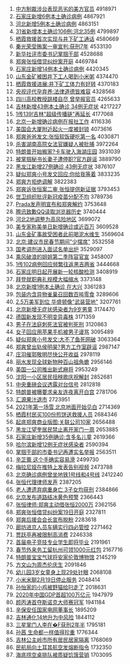 1. [中方制裁涉台表现恶劣的美方官员](http://www.baidu.com/baidu?cl=3&tn=SE_baiduhomet8_jmjb7mjw&rsv_dl=fyb_top&fr=top1000&wd=%D6%D0%B7%BD%D6%C6%B2%C3%C9%E6%CC%A8%B1%ED%CF%D6%B6%F1%C1%D3%B5%C4%C3%C0%B7%BD%B9%D9%D4%B1) 4918971
1. [石家庄新增6例本土确诊病例](http://www.baidu.com/baidu?cl=3&tn=SE_baiduhomet8_jmjb7mjw&rsv_dl=fyb_top&fr=top1000&wd=%CA%AF%BC%D2%D7%AF%D0%C2%D4%F66%C0%FD%B1%BE%CD%C1%C8%B7%D5%EF%B2%A1%C0%FD) 4867921
1. [河北新增5例本土确诊病例](http://www.baidu.com/baidu?cl=3&tn=SE_baiduhomet8_jmjb7mjw&rsv_dl=fyb_top&fr=top1000&wd=%BA%D3%B1%B1%D0%C2%D4%F65%C0%FD%B1%BE%CD%C1%C8%B7%D5%EF%B2%A1%C0%FD) 4863151
1. [31省新增本土确诊106例:河北35例](http://www.baidu.com/baidu?cl=3&tn=SE_baiduhomet8_jmjb7mjw&rsv_dl=fyb_top&fr=top1000&wd=31%CA%A1%D0%C2%D4%F6%B1%BE%CD%C1%C8%B7%D5%EF106%C0%FD%3A%BA%D3%B1%B135%C0%FD) 4799897
1. [栖霞救援首次实现与井下矿工通话](http://www.baidu.com/baidu?cl=3&tn=SE_baiduhomet8_jmjb7mjw&rsv_dl=fyb_top&fr=top1000&wd=%C6%DC%CF%BC%BE%C8%D4%AE%CA%D7%B4%CE%CA%B5%CF%D6%D3%EB%BE%AE%CF%C2%BF%F3%B9%A4%CD%A8%BB%B0) 4580669
1. [秦光荣受贿案一审宣判:获刑7年](http://www.baidu.com/baidu?cl=3&tn=SE_baiduhomet8_jmjb7mjw&rsv_dl=fyb_top&fr=top1000&wd=%C7%D8%B9%E2%C8%D9%CA%DC%BB%DF%B0%B8%D2%BB%C9%F3%D0%FB%C5%D0%3A%BB%F1%D0%CC7%C4%EA) 4533130
1. [新华社评市委书记掌掴干部](http://www.baidu.com/baidu?cl=3&tn=SE_baiduhomet8_jmjb7mjw&rsv_dl=fyb_top&fr=top1000&wd=%D0%C2%BB%AA%C9%E7%C6%C0%CA%D0%CE%AF%CA%E9%BC%C7%D5%C6%DE%E2%B8%C9%B2%BF) 4528688
1. [郑爽张恒借贷纠纷案开庭](http://www.baidu.com/baidu?cl=3&tn=SE_baiduhomet8_jmjb7mjw&rsv_dl=fyb_top&fr=top1000&wd=%D6%A3%CB%AC%D5%C5%BA%E3%BD%E8%B4%FB%BE%C0%B7%D7%B0%B8%BF%AA%CD%A5) 4469784
1. [石家庄新增14例本土确诊病例](http://www.baidu.com/baidu?cl=3&tn=SE_baiduhomet8_jmjb7mjw&rsv_dl=fyb_top&fr=top1000&wd=%CA%AF%BC%D2%D7%AF%D0%C2%D4%F614%C0%FD%B1%BE%CD%C1%C8%B7%D5%EF%B2%A1%C0%FD) 4420345
1. [山东金矿被困井下工人喝到小米粥](http://www.baidu.com/baidu?cl=3&tn=SE_baiduhomet8_jmjb7mjw&rsv_dl=fyb_top&fr=top1000&wd=%C9%BD%B6%AB%BD%F0%BF%F3%B1%BB%C0%A7%BE%AE%CF%C2%B9%A4%C8%CB%BA%C8%B5%BD%D0%A1%C3%D7%D6%E0) 4374470
1. [栖霞救援进展:井下矿工体力有好转](http://www.baidu.com/baidu?cl=3&tn=SE_baiduhomet8_jmjb7mjw&rsv_dl=fyb_top&fr=top1000&wd=%C6%DC%CF%BC%BE%C8%D4%AE%BD%F8%D5%B9%3A%BE%AE%CF%C2%BF%F3%B9%A4%CC%E5%C1%A6%D3%D0%BA%C3%D7%AA) 4370183
1. [央视评代孕弃养:法律道德皆难容](http://www.baidu.com/baidu?cl=3&tn=SE_baiduhomet8_jmjb7mjw&rsv_dl=fyb_top&fr=top1000&wd=%D1%EB%CA%D3%C6%C0%B4%FA%D4%D0%C6%FA%D1%F8%3A%B7%A8%C2%C9%B5%C0%B5%C2%BD%D4%C4%D1%C8%DD) 4328568
1. [四川高校教授跳楼自尽 曾举报官员](http://www.baidu.com/baidu?cl=3&tn=SE_baiduhomet8_jmjb7mjw&rsv_dl=fyb_top&fr=top1000&wd=%CB%C4%B4%A8%B8%DF%D0%A3%BD%CC%CA%DA%CC%F8%C2%A5%D7%D4%BE%A1%20%D4%F8%BE%D9%B1%A8%B9%D9%D4%B1) 4265633
1. [吉林新增43例本土确诊 34例无症状](http://www.baidu.com/baidu?cl=3&tn=SE_baiduhomet8_jmjb7mjw&rsv_dl=fyb_top&fr=top1000&wd=%BC%AA%C1%D6%D0%C2%D4%F643%C0%FD%B1%BE%CD%C1%C8%B7%D5%EF%2034%C0%FD%CE%DE%D6%A2%D7%B4) 4217227
1. [1传139!吉林"超级传播链"再延长](http://www.baidu.com/baidu?cl=3&tn=SE_baiduhomet8_jmjb7mjw&rsv_dl=fyb_top&fr=top1000&wd=1%B4%AB139%21%BC%AA%C1%D6%22%B3%AC%BC%B6%B4%AB%B2%A5%C1%B4%22%D4%D9%D1%D3%B3%A4) 4177068
1. [北京一新增确诊病例在报社工作](http://www.baidu.com/baidu?cl=3&tn=SE_baiduhomet8_jmjb7mjw&rsv_dl=fyb_top&fr=top1000&wd=%B1%B1%BE%A9%D2%BB%D0%C2%D4%F6%C8%B7%D5%EF%B2%A1%C0%FD%D4%DA%B1%A8%C9%E7%B9%A4%D7%F7) 4116336
1. [美国会大厦附近起火一度被封锁](http://www.baidu.com/baidu?cl=3&tn=SE_baiduhomet8_jmjb7mjw&rsv_dl=fyb_top&fr=top1000&wd=%C3%C0%B9%FA%BB%E1%B4%F3%CF%C3%B8%BD%BD%FC%C6%F0%BB%F0%D2%BB%B6%C8%B1%BB%B7%E2%CB%F8) 4073616
1. [郑爽爸爸发文:张恒软饭硬吃第一名](http://www.baidu.com/baidu?cl=3&tn=SE_baiduhomet8_jmjb7mjw&rsv_dl=fyb_top&fr=top1000&wd=%D6%A3%CB%AC%B0%D6%B0%D6%B7%A2%CE%C4%3A%D5%C5%BA%E3%C8%ED%B7%B9%D3%B2%B3%D4%B5%DA%D2%BB%C3%FB) 4030871
1. [杀害湖南高院女法官嫌疑人被批捕](http://www.baidu.com/baidu?cl=3&tn=SE_baiduhomet8_jmjb7mjw&rsv_dl=fyb_top&fr=top1000&wd=%C9%B1%BA%A6%BA%FE%C4%CF%B8%DF%D4%BA%C5%AE%B7%A8%B9%D9%CF%D3%D2%C9%C8%CB%B1%BB%C5%FA%B2%B6) 3972264
1. [特朗普开始搬家?卡车驶入海湖庄园](http://www.baidu.com/baidu?cl=3&tn=SE_baiduhomet8_jmjb7mjw&rsv_dl=fyb_top&fr=top1000&wd=%CC%D8%C0%CA%C6%D5%BF%AA%CA%BC%B0%E1%BC%D2%3F%BF%A8%B3%B5%CA%BB%C8%EB%BA%A3%BA%FE%D7%AF%D4%B0) 3931039
1. [被掌掴秘书长妻子遭停职?官方辟谣](http://www.baidu.com/baidu?cl=3&tn=SE_baiduhomet8_jmjb7mjw&rsv_dl=fyb_top&fr=top1000&wd=%B1%BB%D5%C6%DE%E2%C3%D8%CA%E9%B3%A4%C6%DE%D7%D3%D4%E2%CD%A3%D6%B0%3F%B9%D9%B7%BD%B1%D9%D2%A5) 3889790
1. [黑龙江新增27例确诊 43例无症状](http://www.baidu.com/baidu?cl=3&tn=SE_baiduhomet8_jmjb7mjw&rsv_dl=fyb_top&fr=top1000&wd=%BA%DA%C1%FA%BD%AD%D0%C2%D4%F627%C0%FD%C8%B7%D5%EF%2043%C0%FD%CE%DE%D6%A2%D7%B4) 3876107
1. [疑似郑爽小号发文回应:你给我等着](http://www.baidu.com/baidu?cl=3&tn=SE_baiduhomet8_jmjb7mjw&rsv_dl=fyb_top&fr=top1000&wd=%D2%C9%CB%C6%D6%A3%CB%AC%D0%A1%BA%C5%B7%A2%CE%C4%BB%D8%D3%A6%3A%C4%E3%B8%F8%CE%D2%B5%C8%D7%C5) 3833235
1. [郑爽方拒绝调解](http://www.baidu.com/baidu?cl=3&tn=SE_baiduhomet8_jmjb7mjw&rsv_dl=fyb_top&fr=top1000&wd=%D6%A3%CB%AC%B7%BD%BE%DC%BE%F8%B5%F7%BD%E2) 3822383
1. [郑爽诉张恒案二审 张恒提供新证据](http://www.baidu.com/baidu?cl=3&tn=SE_baiduhomet8_jmjb7mjw&rsv_dl=fyb_top&fr=top1000&wd=%D6%A3%CB%AC%CB%DF%D5%C5%BA%E3%B0%B8%B6%FE%C9%F3%20%D5%C5%BA%E3%CC%E1%B9%A9%D0%C2%D6%A4%BE%DD) 3793453
1. [世卫组织批评新冠疫苗分配不均](http://www.baidu.com/baidu?cl=3&tn=SE_baiduhomet8_jmjb7mjw&rsv_dl=fyb_top&fr=top1000&wd=%CA%C0%CE%C0%D7%E9%D6%AF%C5%FA%C6%C0%D0%C2%B9%DA%D2%DF%C3%E7%B7%D6%C5%E4%B2%BB%BE%F9) 3789736
1. [Prada发声明宣布和郑爽解约](http://www.baidu.com/baidu?cl=3&tn=SE_baiduhomet8_jmjb7mjw&rsv_dl=fyb_top&fr=top1000&wd=Prada%B7%A2%C9%F9%C3%F7%D0%FB%B2%BC%BA%CD%D6%A3%CB%AC%BD%E2%D4%BC) 3753648
1. [腾讯致歉QQ读取浏览器历史](http://www.baidu.com/baidu?cl=3&tn=SE_baiduhomet8_jmjb7mjw&rsv_dl=fyb_top&fr=top1000&wd=%CC%DA%D1%B6%D6%C2%C7%B8QQ%B6%C1%C8%A1%E4%AF%C0%C0%C6%F7%C0%FA%CA%B7) 3740444
1. [河北2地调整为高风险地区](http://www.baidu.com/baidu?cl=3&tn=SE_baiduhomet8_jmjb7mjw&rsv_dl=fyb_top&fr=top1000&wd=%BA%D3%B1%B12%B5%D8%B5%F7%D5%FB%CE%AA%B8%DF%B7%E7%CF%D5%B5%D8%C7%F8) 3699072
1. [美专家称美单日新增确诊或近百万](http://www.baidu.com/baidu?cl=3&tn=SE_baiduhomet8_jmjb7mjw&rsv_dl=fyb_top&fr=top1000&wd=%C3%C0%D7%A8%BC%D2%B3%C6%C3%C0%B5%A5%C8%D5%D0%C2%D4%F6%C8%B7%D5%EF%BB%F2%BD%FC%B0%D9%CD%F2) 3609528
1. [山东金矿事故受困者此前喝泥水维生](http://www.baidu.com/baidu?cl=3&tn=SE_baiduhomet8_jmjb7mjw&rsv_dl=fyb_top&fr=top1000&wd=%C9%BD%B6%AB%BD%F0%BF%F3%CA%C2%B9%CA%CA%DC%C0%A7%D5%DF%B4%CB%C7%B0%BA%C8%C4%E0%CB%AE%CE%AC%C9%FA) 3569604
1. [北京:建议市民春节期间"少摆席"](http://www.baidu.com/baidu?cl=3&tn=SE_baiduhomet8_jmjb7mjw&rsv_dl=fyb_top&fr=top1000&wd=%B1%B1%BE%A9%3A%BD%A8%D2%E9%CA%D0%C3%F1%B4%BA%BD%DA%C6%DA%BC%E4%22%C9%D9%B0%DA%CF%AF%22) 3532558
1. [国考调剂进入面试名单出炉](http://www.baidu.com/baidu?cl=3&tn=SE_baiduhomet8_jmjb7mjw&rsv_dl=fyb_top&fr=top1000&wd=%B9%FA%BF%BC%B5%F7%BC%C1%BD%F8%C8%EB%C3%E6%CA%D4%C3%FB%B5%A5%B3%F6%C2%AF) 3529097
1. [乘风破浪的姐姐第二季阵容官宣](http://www.baidu.com/baidu?cl=3&tn=SE_baiduhomet8_jmjb7mjw&rsv_dl=fyb_top&fr=top1000&wd=%B3%CB%B7%E7%C6%C6%C0%CB%B5%C4%BD%E3%BD%E3%B5%DA%B6%FE%BC%BE%D5%F3%C8%DD%B9%D9%D0%FB) 3458007
1. [1传102病例回应频繁往返黑吉两省](http://www.baidu.com/baidu?cl=3&tn=SE_baiduhomet8_jmjb7mjw&rsv_dl=fyb_top&fr=top1000&wd=1%B4%AB102%B2%A1%C0%FD%BB%D8%D3%A6%C6%B5%B7%B1%CD%F9%B7%B5%BA%DA%BC%AA%C1%BD%CA%A1) 3444668
1. [石家庄明日起开展新一轮核酸检测](http://www.baidu.com/baidu?cl=3&tn=SE_baiduhomet8_jmjb7mjw&rsv_dl=fyb_top&fr=top1000&wd=%CA%AF%BC%D2%D7%AF%C3%F7%C8%D5%C6%F0%BF%AA%D5%B9%D0%C2%D2%BB%C2%D6%BA%CB%CB%E1%BC%EC%B2%E2) 3408919
1. [拜登就职典礼规模大幅缩水](http://www.baidu.com/baidu?cl=3&tn=SE_baiduhomet8_jmjb7mjw&rsv_dl=fyb_top&fr=top1000&wd=%B0%DD%B5%C7%BE%CD%D6%B0%B5%E4%C0%F1%B9%E6%C4%A3%B4%F3%B7%F9%CB%F5%CB%AE) 3373148
1. [北京新增1例本土确诊 在大兴](http://www.baidu.com/baidu?cl=3&tn=SE_baiduhomet8_jmjb7mjw&rsv_dl=fyb_top&fr=top1000&wd=%B1%B1%BE%A9%D0%C2%D4%F61%C0%FD%B1%BE%CD%C1%C8%B7%D5%EF%20%D4%DA%B4%F3%D0%CB) 3361283
1. [包装内含异物雀巢召回数百吨零食](http://www.baidu.com/baidu?cl=3&tn=SE_baiduhomet8_jmjb7mjw&rsv_dl=fyb_top&fr=top1000&wd=%B0%FC%D7%B0%C4%DA%BA%AC%D2%EC%CE%EF%C8%B8%B3%B2%D5%D9%BB%D8%CA%FD%B0%D9%B6%D6%C1%E3%CA%B3) 3289606
1. [2.5万美军到位 华盛顿像"武装营地"](http://www.baidu.com/baidu?cl=3&tn=SE_baiduhomet8_jmjb7mjw&rsv_dl=fyb_top&fr=top1000&wd=2.5%CD%F2%C3%C0%BE%FC%B5%BD%CE%BB%20%BB%AA%CA%A2%B6%D9%CF%F1%22%CE%E4%D7%B0%D3%AA%B5%D8%22) 3207761
1. [北京新增无症状感染者为9岁男童](http://www.baidu.com/baidu?cl=3&tn=SE_baiduhomet8_jmjb7mjw&rsv_dl=fyb_top&fr=top1000&wd=%B1%B1%BE%A9%D0%C2%D4%F6%CE%DE%D6%A2%D7%B4%B8%D0%C8%BE%D5%DF%CE%AA9%CB%EA%C4%D0%CD%AF) 3174470
1. [德国新发现不明变异毒株](http://www.baidu.com/baidu?cl=3&tn=SE_baiduhomet8_jmjb7mjw&rsv_dl=fyb_top&fr=top1000&wd=%B5%C2%B9%FA%D0%C2%B7%A2%CF%D6%B2%BB%C3%F7%B1%E4%D2%EC%B6%BE%D6%EA) 3171359
1. [男子在法庭刺死法官被判死刑](http://www.baidu.com/baidu?cl=3&tn=SE_baiduhomet8_jmjb7mjw&rsv_dl=fyb_top&fr=top1000&wd=%C4%D0%D7%D3%D4%DA%B7%A8%CD%A5%B4%CC%CB%C0%B7%A8%B9%D9%B1%BB%C5%D0%CB%C0%D0%CC) 3120863
1. [女子回应用苹果手机被男子谩骂](http://www.baidu.com/baidu?cl=3&tn=SE_baiduhomet8_jmjb7mjw&rsv_dl=fyb_top&fr=top1000&wd=%C5%AE%D7%D3%BB%D8%D3%A6%D3%C3%C6%BB%B9%FB%CA%D6%BB%FA%B1%BB%C4%D0%D7%D3%C3%A1%C2%EE) 3095489
1. [疑似郑爽小号发文:大不了鱼死网破](http://www.baidu.com/baidu?cl=3&tn=SE_baiduhomet8_jmjb7mjw&rsv_dl=fyb_top&fr=top1000&wd=%D2%C9%CB%C6%D6%A3%CB%AC%D0%A1%BA%C5%B7%A2%CE%C4%3A%B4%F3%B2%BB%C1%CB%D3%E3%CB%C0%CD%F8%C6%C6) 3063364
1. [郑爽曾出轨侯明昊?男方工作室辟谣](http://www.baidu.com/baidu?cl=3&tn=SE_baiduhomet8_jmjb7mjw&rsv_dl=fyb_top&fr=top1000&wd=%D6%A3%CB%AC%D4%F8%B3%F6%B9%EC%BA%EE%C3%F7%EA%BB%3F%C4%D0%B7%BD%B9%A4%D7%F7%CA%D2%B1%D9%D2%A5) 2987147
1. [庄羽催郭敬明尽快公开收益](http://www.baidu.com/baidu?cl=3&tn=SE_baiduhomet8_jmjb7mjw&rsv_dl=fyb_top&fr=top1000&wd=%D7%AF%D3%F0%B4%DF%B9%F9%BE%B4%C3%F7%BE%A1%BF%EC%B9%AB%BF%AA%CA%D5%D2%E6) 2978119
1. [丽水发现全球新物种百山祖角蟾](http://www.baidu.com/baidu?cl=3&tn=SE_baiduhomet8_jmjb7mjw&rsv_dl=fyb_top&fr=top1000&wd=%C0%F6%CB%AE%B7%A2%CF%D6%C8%AB%C7%F2%D0%C2%CE%EF%D6%D6%B0%D9%C9%BD%D7%E6%BD%C7%F3%B8) 2956146
1. [美国一公司推出新式麻将](http://www.baidu.com/baidu?cl=3&tn=SE_baiduhomet8_jmjb7mjw&rsv_dl=fyb_top&fr=top1000&wd=%C3%C0%B9%FA%D2%BB%B9%AB%CB%BE%CD%C6%B3%F6%D0%C2%CA%BD%C2%E9%BD%AB) 2953249
1. [沈阳一小区居民扭秧歌庆祝解封](http://www.baidu.com/baidu?cl=3&tn=SE_baiduhomet8_jmjb7mjw&rsv_dl=fyb_top&fr=top1000&wd=%C9%F2%D1%F4%D2%BB%D0%A1%C7%F8%BE%D3%C3%F1%C5%A4%D1%ED%B8%E8%C7%EC%D7%A3%BD%E2%B7%E2) 2852681
1. [中央重磅会议透露对台信号](http://www.baidu.com/baidu?cl=3&tn=SE_baiduhomet8_jmjb7mjw&rsv_dl=fyb_top&fr=top1000&wd=%D6%D0%D1%EB%D6%D8%B0%F5%BB%E1%D2%E9%CD%B8%C2%B6%B6%D4%CC%A8%D0%C5%BA%C5) 2812818
1. [特朗普被曝要求亲友连夜离开白宫](http://www.baidu.com/baidu?cl=3&tn=SE_baiduhomet8_jmjb7mjw&rsv_dl=fyb_top&fr=top1000&wd=%CC%D8%C0%CA%C6%D5%B1%BB%C6%D8%D2%AA%C7%F3%C7%D7%D3%D1%C1%AC%D2%B9%C0%EB%BF%AA%B0%D7%B9%AC) 2781706
1. [汇源果汁退市](http://www.baidu.com/baidu?cl=3&tn=SE_baiduhomet8_jmjb7mjw&rsv_dl=fyb_top&fr=top1000&wd=%BB%E3%D4%B4%B9%FB%D6%AD%CD%CB%CA%D0) 2723951
1. [2021年第一场雪 北京地面开始见白](http://www.baidu.com/baidu?cl=3&tn=SE_baiduhomet8_jmjb7mjw&rsv_dl=fyb_top&fr=top1000&wd=2021%C4%EA%B5%DA%D2%BB%B3%A1%D1%A9%20%B1%B1%BE%A9%B5%D8%C3%E6%BF%AA%CA%BC%BC%FB%B0%D7) 2714369
1. [栖霞村民买100份煎饼送救援人员](http://www.baidu.com/baidu?cl=3&tn=SE_baiduhomet8_jmjb7mjw&rsv_dl=fyb_top&fr=top1000&wd=%C6%DC%CF%BC%B4%E5%C3%F1%C2%F2100%B7%DD%BC%E5%B1%FD%CB%CD%BE%C8%D4%AE%C8%CB%D4%B1) 2684346
1. [起底郑爽商业版图:关联公司10家](http://www.baidu.com/baidu?cl=3&tn=SE_baiduhomet8_jmjb7mjw&rsv_dl=fyb_top&fr=top1000&wd=%C6%F0%B5%D7%D6%A3%CB%AC%C9%CC%D2%B5%B0%E6%CD%BC%3A%B9%D8%C1%AA%B9%AB%CB%BE10%BC%D2) 2656488
1. [黑龙江望奎居民禁止离开家门一周](http://www.baidu.com/baidu?cl=3&tn=SE_baiduhomet8_jmjb7mjw&rsv_dl=fyb_top&fr=top1000&wd=%BA%DA%C1%FA%BD%AD%CD%FB%BF%FC%BE%D3%C3%F1%BD%FB%D6%B9%C0%EB%BF%AA%BC%D2%C3%C5%D2%BB%D6%DC) 2653885
1. [石家庄新增35例确诊:含多名儿童](http://www.baidu.com/baidu?cl=3&tn=SE_baiduhomet8_jmjb7mjw&rsv_dl=fyb_top&fr=top1000&wd=%CA%AF%BC%D2%D7%AF%D0%C2%D4%F635%C0%FD%C8%B7%D5%EF%3A%BA%AC%B6%E0%C3%FB%B6%F9%CD%AF) 2619366
1. [哈尔滨新增12例无症状感染者](http://www.baidu.com/baidu?cl=3&tn=SE_baiduhomet8_jmjb7mjw&rsv_dl=fyb_top&fr=top1000&wd=%B9%FE%B6%FB%B1%F5%D0%C2%D4%F612%C0%FD%CE%DE%D6%A2%D7%B4%B8%D0%C8%BE%D5%DF) 2590394
1. [掌掴干部的市委书记再遭实名举报](http://www.baidu.com/baidu?cl=3&tn=SE_baiduhomet8_jmjb7mjw&rsv_dl=fyb_top&fr=top1000&wd=%D5%C6%DE%E2%B8%C9%B2%BF%B5%C4%CA%D0%CE%AF%CA%E9%BC%C7%D4%D9%D4%E2%CA%B5%C3%FB%BE%D9%B1%A8) 2563511
1. [辛芷蕾 这个手确实容易滑](http://www.baidu.com/baidu?cl=3&tn=SE_baiduhomet8_jmjb7mjw&rsv_dl=fyb_top&fr=top1000&wd=%D0%C1%DC%C6%C0%D9%20%D5%E2%B8%F6%CA%D6%C8%B7%CA%B5%C8%DD%D2%D7%BB%AC) 2499730
1. [梅拉尼娅在推特上发表告别视频](http://www.baidu.com/baidu?cl=3&tn=SE_baiduhomet8_jmjb7mjw&rsv_dl=fyb_top&fr=top1000&wd=%C3%B7%C0%AD%C4%E1%E6%AB%D4%DA%CD%C6%CC%D8%C9%CF%B7%A2%B1%ED%B8%E6%B1%F0%CA%D3%C6%B5) 2473788
1. [北京确诊病例曾坐地铁1号线和4号线](http://www.baidu.com/baidu?cl=3&tn=SE_baiduhomet8_jmjb7mjw&rsv_dl=fyb_top&fr=top1000&wd=%B1%B1%BE%A9%C8%B7%D5%EF%B2%A1%C0%FD%D4%F8%D7%F8%B5%D8%CC%FA1%BA%C5%CF%DF%BA%CD4%BA%C5%CF%DF) 2412240
1. [张恒代理律师发声](http://www.baidu.com/baidu?cl=3&tn=SE_baiduhomet8_jmjb7mjw&rsv_dl=fyb_top&fr=top1000&wd=%D5%C5%BA%E3%B4%FA%C0%ED%C2%C9%CA%A6%B7%A2%C9%F9) 2387205
1. [老人遭遗弃病重身亡 3子女均获刑](http://www.baidu.com/baidu?cl=3&tn=SE_baiduhomet8_jmjb7mjw&rsv_dl=fyb_top&fr=top1000&wd=%C0%CF%C8%CB%D4%E2%D2%C5%C6%FA%B2%A1%D6%D8%C9%ED%CD%F6%203%D7%D3%C5%AE%BE%F9%BB%F1%D0%CC) 2384866
1. [北京发布道路结冰黄色预警](http://www.baidu.com/baidu?cl=3&tn=SE_baiduhomet8_jmjb7mjw&rsv_dl=fyb_top&fr=top1000&wd=%B1%B1%BE%A9%B7%A2%B2%BC%B5%C0%C2%B7%BD%E1%B1%F9%BB%C6%C9%AB%D4%A4%BE%AF) 2366443
1. [张恒律师:郑爽主动借张恒2000万](http://www.baidu.com/baidu?cl=3&tn=SE_baiduhomet8_jmjb7mjw&rsv_dl=fyb_top&fr=top1000&wd=%D5%C5%BA%E3%C2%C9%CA%A6%3A%D6%A3%CB%AC%D6%F7%B6%AF%BD%E8%D5%C5%BA%E32000%CD%F2) 2362156
1. [郑爽张恒借贷纠纷案19日开庭](http://www.baidu.com/baidu?cl=3&tn=SE_baiduhomet8_jmjb7mjw&rsv_dl=fyb_top&fr=top1000&wd=%D6%A3%CB%AC%D5%C5%BA%E3%BD%E8%B4%FB%BE%C0%B7%D7%B0%B819%C8%D5%BF%AA%CD%A5) 2327811
1. [郑爽后援会会长宣布脱粉](http://www.baidu.com/baidu?cl=3&tn=SE_baiduhomet8_jmjb7mjw&rsv_dl=fyb_top&fr=top1000&wd=%D6%A3%CB%AC%BA%F3%D4%AE%BB%E1%BB%E1%B3%A4%D0%FB%B2%BC%CD%D1%B7%DB) 2283618
1. [廊坊进京人员车辆实行四必管控](http://www.baidu.com/baidu?cl=3&tn=SE_baiduhomet8_jmjb7mjw&rsv_dl=fyb_top&fr=top1000&wd=%C0%C8%B7%BB%BD%F8%BE%A9%C8%CB%D4%B1%B3%B5%C1%BE%CA%B5%D0%D0%CB%C4%B1%D8%B9%DC%BF%D8) 2271462
1. [贾跃亭再被限制高消费](http://www.baidu.com/baidu?cl=3&tn=SE_baiduhomet8_jmjb7mjw&rsv_dl=fyb_top&fr=top1000&wd=%BC%D6%D4%BE%CD%A4%D4%D9%B1%BB%CF%DE%D6%C6%B8%DF%CF%FB%B7%D1) 2246338
1. [首届电子竞技专业学生即将毕业](http://www.baidu.com/baidu?cl=3&tn=SE_baiduhomet8_jmjb7mjw&rsv_dl=fyb_top&fr=top1000&wd=%CA%D7%BD%EC%B5%E7%D7%D3%BE%BA%BC%BC%D7%A8%D2%B5%D1%A7%C9%FA%BC%B4%BD%AB%B1%CF%D2%B5) 2191961
1. [春节外来务工留杭州可领1000元红包](http://www.baidu.com/baidu?cl=3&tn=SE_baiduhomet8_jmjb7mjw&rsv_dl=fyb_top&fr=top1000&wd=%B4%BA%BD%DA%CD%E2%C0%B4%CE%F1%B9%A4%C1%F4%BA%BC%D6%DD%BF%C9%C1%EC1000%D4%AA%BA%EC%B0%FC) 2167716
1. [特朗普宝宝气球将安家伦敦博物馆](http://www.baidu.com/baidu?cl=3&tn=SE_baiduhomet8_jmjb7mjw&rsv_dl=fyb_top&fr=top1000&wd=%CC%D8%C0%CA%C6%D5%B1%A6%B1%A6%C6%F8%C7%F2%BD%AB%B0%B2%BC%D2%C2%D7%B6%D8%B2%A9%CE%EF%B9%DD) 2145219
1. [方文山为周杰伦庆生](http://www.baidu.com/baidu?cl=3&tn=SE_baiduhomet8_jmjb7mjw&rsv_dl=fyb_top&fr=top1000&wd=%B7%BD%CE%C4%C9%BD%CE%AA%D6%DC%BD%DC%C2%D7%C7%EC%C9%FA) 2091846
1. [幼儿园3岁女童身上现29处针眼](http://www.baidu.com/baidu?cl=3&tn=SE_baiduhomet8_jmjb7mjw&rsv_dl=fyb_top&fr=top1000&wd=%D3%D7%B6%F9%D4%B03%CB%EA%C5%AE%CD%AF%C9%ED%C9%CF%CF%D629%B4%A6%D5%EB%D1%DB) 2068108
1. [小米米聊2月19日停止服务](http://www.baidu.com/baidu?cl=3&tn=SE_baiduhomet8_jmjb7mjw&rsv_dl=fyb_top&fr=top1000&wd=%D0%A1%C3%D7%C3%D7%C1%C42%D4%C219%C8%D5%CD%A3%D6%B9%B7%FE%CE%F1) 2048414
1. [孙怡家的小鸡被野猫给叼走了](http://www.baidu.com/baidu?cl=3&tn=SE_baiduhomet8_jmjb7mjw&rsv_dl=fyb_top&fr=top1000&wd=%CB%EF%E2%F9%BC%D2%B5%C4%D0%A1%BC%A6%B1%BB%D2%B0%C3%A8%B8%F8%B5%F0%D7%DF%C1%CB) 2018631
1. [2020年中国GDP首超100万亿元](http://www.baidu.com/baidu?cl=3&tn=SE_baiduhomet8_jmjb7mjw&rsv_dl=fyb_top&fr=top1000&wd=2020%C4%EA%D6%D0%B9%FAGDP%CA%D7%B3%AC100%CD%F2%D2%DA%D4%AA) 1947979
1. [颜丙涛首夺斯诺克大师赛冠军](http://www.baidu.com/baidu?cl=3&tn=SE_baiduhomet8_jmjb7mjw&rsv_dl=fyb_top&fr=top1000&wd=%D1%D5%B1%FB%CC%CE%CA%D7%B6%E1%CB%B9%C5%B5%BF%CB%B4%F3%CA%A6%C8%FC%B9%DA%BE%FC) 1941184
1. [辛保安任国家电网董事长](http://www.baidu.com/baidu?cl=3&tn=SE_baiduhomet8_jmjb7mjw&rsv_dl=fyb_top&fr=top1000&wd=%D0%C1%B1%A3%B0%B2%C8%CE%B9%FA%BC%D2%B5%E7%CD%F8%B6%AD%CA%C2%B3%A4) 1895209
1. [吉林通化14地升为中风险](http://www.baidu.com/baidu?cl=3&tn=SE_baiduhomet8_jmjb7mjw&rsv_dl=fyb_top&fr=top1000&wd=%BC%AA%C1%D6%CD%A8%BB%AF14%B5%D8%C9%FD%CE%AA%D6%D0%B7%E7%CF%D5) 1844112
1. [三星掌门人李在�F获刑2年半](http://www.baidu.com/baidu?cl=3&tn=SE_baiduhomet8_jmjb7mjw&rsv_dl=fyb_top&fr=top1000&wd=%C8%FD%D0%C7%D5%C6%C3%C5%C8%CB%C0%EE%D4%DA%E9F%BB%F1%D0%CC2%C4%EA%B0%EB) 1795181
1. [孙茜 生命都一样值得珍重](http://www.baidu.com/baidu?cl=3&tn=SE_baiduhomet8_jmjb7mjw&rsv_dl=fyb_top&fr=top1000&wd=%CB%EF%DC%E7%20%C9%FA%C3%FC%B6%BC%D2%BB%D1%F9%D6%B5%B5%C3%D5%E4%D6%D8) 1776344
1. [吉林公主岭市所有居民居家隔离](http://www.baidu.com/baidu?cl=3&tn=SE_baiduhomet8_jmjb7mjw&rsv_dl=fyb_top&fr=top1000&wd=%BC%AA%C1%D6%B9%AB%D6%F7%C1%EB%CA%D0%CB%F9%D3%D0%BE%D3%C3%F1%BE%D3%BC%D2%B8%F4%C0%EB) 1768069
1. [民航局向土耳其航空发熔断指令](http://www.baidu.com/baidu?cl=3&tn=SE_baiduhomet8_jmjb7mjw&rsv_dl=fyb_top&fr=top1000&wd=%C3%F1%BA%BD%BE%D6%CF%F2%CD%C1%B6%FA%C6%E4%BA%BD%BF%D5%B7%A2%C8%DB%B6%CF%D6%B8%C1%EE) 1732350
1. [海底捞空桌排队被质疑饥饿营销](http://www.baidu.com/baidu?cl=3&tn=SE_baiduhomet8_jmjb7mjw&rsv_dl=fyb_top&fr=top1000&wd=%BA%A3%B5%D7%C0%CC%BF%D5%D7%C0%C5%C5%B6%D3%B1%BB%D6%CA%D2%C9%BC%A2%B6%F6%D3%AA%CF%FA) 1703095